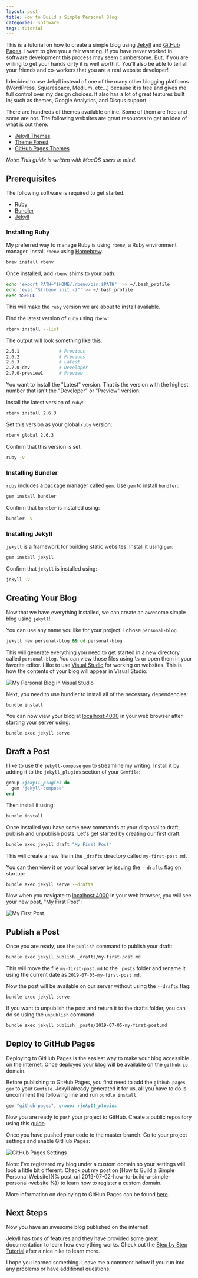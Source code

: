 ```yaml
---
layout: post
title: How to Build a Simple Personal Blog
categories: software
tags: tutorial
---
```


This is a tutorial on how to create a simple blog using [Jekyll](https://jekyllrb.com/) and [GitHub Pages](https://pages.github.com/). I want to give you a fair warning. If you have never worked in software development this process may seem cumbersome. But, if you are willing to get your hands dirty it is well worth it. You'll also be able to tell all your friends and co-workers that you are a real website developer!

I decided to use Jekyll instead of one of the many other blogging platforms (WordPress, Squarespace, Medium, etc...) because it is free and gives me full control over my design choices. It also has a lot of great features built in; such as themes, Google Analytics, and Disqus support.

There are hundreds of themes available online. Some of them are free and some are not. The following websites are great resources to get an idea of what is out there:

- [Jekyll Themes](https://jekyllthemes.io/)
- [Theme Forest](https://themeforest.net/search/jekyll)
- [GitHub Pages Themes](https://pages.github.com/themes/)

*Note: This guide is written with MacOS users in mind.*

## Prerequisites

The following software is required to get started.

- [Ruby](https://www.ruby-lang.org/en/)
- [Bundler](https://bundler.io/)
- [Jekyll](https://jekyllrb.com/)

### Installing Ruby

My preferred way to manage Ruby is using `rbenv`, a Ruby environment manager. Install `rbenv` using [Homebrew](https://brew.sh/).

```bash
brew install rbenv
```

Once installed, add `rbenv` shims to your path:

```bash
echo 'export PATH="$HOME/.rbenv/bin:$PATH"' >> ~/.bash_profile
echo 'eval "$(rbenv init -)"' >> ~/.bash_profile
exec $SHELL
```

This will make the `ruby` version we are about to install available.

Find the latest version of `ruby` using `rbenv`:

```bash
rbenv install --list
```

The output will look something like this:

```bash
2.6.1               # Previous
2.6.2               # Previous
2.6.3               # Latest
2.7.0-dev           # Developer
2.7.0-preview1      # Preview
```

You want to install the "Latest" version. That is the version with the highest number that isn't the "Developer" or "Preview" version.

Install the latest version of `ruby`:

```bash
rbenv install 2.6.3
```

Set this version as your global `ruby` version:

```bash
rbenv global 2.6.3
```

Confirm that this version is set:

```bash
ruby -v
```

### Installing Bundler

`ruby` includes a package manager called `gem`. Use `gem` to install `bundler`:

```bash
gem install bundler
```

Confirm that `bundler` is installed using:

```bash
bundler -v
```

### Installing Jekyll

`jekyll` is a framework for building static websites. Install it using `gem`:

```bash
gem install jekyll
```

Confirm that `jekyll` is installed using:

```bash
jekyll -v
```

## Creating Your Blog

Now that we have everything installed, we can create an awesome simple blog using `jekyll`!

You can use any name you like for your project. I chose `personal-blog`.

```bash
jekyll new personal-blog && cd personal-blog
```

This will generate everything you need to get started in a new directory called `personal-blog`. You can view those files using `ls` or open them in your favorite editor. I like to use [Visual Studio](https://code.visualstudio.com/) for working on websites. This is how the contents of your blog will appear in Visual Studio:

![My Personal Blog in Visual Studio](/assets/images/how-to-build-a-simple-personal-blog/1.png)

Next, you need to use bundler to install all of the necessary dependencies:

```
bundle install
```

You can now view your blog at [localhost:4000](http://localhost:4000) in your web browser after starting your server using:

```bash
bundle exec jekyll serve
```

## Draft a Post

I like to use the `jekyll-compose` `gem` to streamline my writing. Install it by adding it to the `jekyll_plugins` section of your `Gemfile`:

```ruby
group :jekyll_plugins do
  gem 'jekyll-compose'
end
```

Then install it using:

```bash
bundle install
```

Once installed you have some new commands at your disposal to draft, publish and unpublish posts. Let's get started by creating our first draft:

```bash
bundle exec jekyll draft "My First Post"
```

This will create a new file in the `_drafts` directory called `my-first-post.md`.

You can then view it on your local server by issuing the `--drafts` flag on startup:

```bash
bundle exec jekyll serve --drafts
```

Now when you navigate to [localhost:4000](http://localhost:4000) in your web browser, you will see your new post, "My First Post":

![My First Post](/assets/images/how-to-build-a-simple-personal-blog/2.png)

## Publish a Post

Once you are ready, use the `publish` command to publish your draft:

```bash
bundle exec jekyll publish _drafts/my-first-post.md
```

This will move the file `my-first-post.md` to the `_posts` folder and rename it using the current date as `2019-07-05-my-first-post.md`.

Now the post will be available on our server without using the `--drafts` flag:

```bash
bundle exec jekyll serve
```

If you want to unpublish the post and return it to the drafts folder, you can do so using the `unpublish` command:

```bash
bundle exec jekyll publish _posts/2019-07-05-my-first-post.md
```

## Deploy to GitHub Pages

Deploying to GitHub Pages is the easiest way to make your blog accessible on the internet. Once deployed your blog will be available on the `github.io` domain.

Before publishing to GitHub Pages, you first need to add the `github-pages` `gem` to your `Gemfile`. Jekyll already generated it for us, all you have to do is uncomment the following line and run `bundle install`.

```ruby
gem "github-pages", group: :jekyll_plugins
```

Now you are ready to `push` your project to GitHub. Create a public repository using this [guide](https://help.github.com/en/articles/create-a-repo).

Once you have pushed your code to the master branch. Go to your project settings and enable GitHub Pages:

![GitHub Pages Settings](/assets/images/how-to-build-a-simple-personal-blog/3.png)

Note: I've registered my blog under a custom domain so your settings will look a little bit different. Check out my post on [How to Build a Simple Personal Website]({% post_url 2019-07-02-how-to-build-a-simple-personal-website %}) to learn how to register a custom domain.

More information on deploying to GitHub Pages can be found [here](https://help.github.com/en/articles/setting-up-your-github-pages-site-locally-with-jekyll).

## Next Steps

Now you have an awesome blog published on the internet!

Jekyll has tons of features and they have provided some great documentation to learn how everything works. Check out the [Step by Step Tutorial](https://jekyllrb.com/docs/step-by-step/01-setup/) after a nice hike to learn more.

I hope you learned something. Leave me a comment below if you run into any problems or have additional questions.




